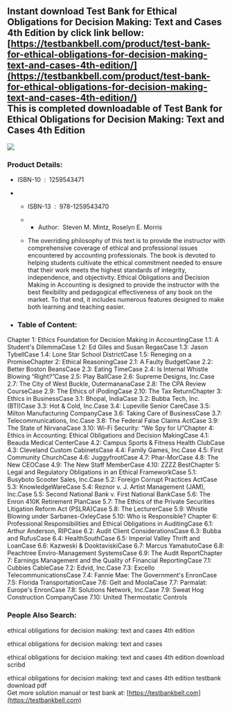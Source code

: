 Instant download **Test Bank for Ethical Obligations for Decision Making: Text and Cases 4th Edition** by click link bellow:  
[https://testbankbell.com/product/test-bank-for-ethical-obligations-for-decision-making-text-and-cases-4th-edition/](https://testbankbell.com/product/test-bank-for-ethical-obligations-for-decision-making-text-and-cases-4th-edition/)  
This is completed downloadable of Test Bank for Ethical Obligations for Decision Making: Text and Cases 4th Edition
-------------------------------------------------------------------------------------------------------------------


![](https://testbankbell.com/wp-content/uploads/2023/05/1259543471-5.jpg)
### Product Details:


* ISBN-10 ‏ : ‎ 1259543471
* * ISBN-13 ‏ : ‎ 978-1259543470
  * * Author:  Steven M. Mintz, Roselyn E. Morris
   
  * The overriding philosophy of this text is to provide the instructor with comprehensive coverage of ethical and professional issues encountered by accounting professionals. The book is devoted to helping students cultivate the ethical commitment needed to ensure that their work meets the highest standards of integrity, independence, and objectivity. Ethical Obligations and Decision Making in Accounting is designed to provide the instructor with the best flexibility and pedagogical effectiveness of any book on the market. To that end, it includes numerous features designed to make both learning and teaching easier.
 
* ### Table of Content:




Chapter 1: Ethics Foundation for Decision Making in AccountingCase 1.1: A Student's DilemmaCase 1.2: Ed Giles and Susan RegasCase 1.3: Jason TybellCase 1.4: Lone Star School DistrictCase 1.5: Reneging on a PromiseChapter 2: Ethical ReasoningCase 2.1: A Faulty BudgetCase 2.2: Better Boston BeansCase 2.3: Eating TimeCase 2.4: Is Internal Whistle Blowing “Right?”Case 2.5: Play BallCase 2.6: Supreme Designs, Inc.Case 2.7: The City of West Buckle, OutermananaCase 2.8: The CPA Review CourseCase 2.9: The Ethics of iPodingCase 2.10: The Tax ReturnChapter 3: Ethics in BusinessCase 3.1: Bhopal, IndiaCase 3.2: Bubba Tech, Inc. (BTI)Case 3.3: Hot & Cold, Inc.Case 3.4: Lupeville Senior CareCase 3.5: Milton Manufacturing CompanyCase 3.6: Taking Care of BusinessCase 3.7: Telecommunications, Inc.Case 3.8: The Federal False Claims ActCase 3.9: The State of NirvanaCase 3.10: Wi-Fi Security: “We Spy for U”Chapter 4: Ethics in Accounting: Ethical Obligations and Decision MakingCase 4.1: Beauda Medical CenterCase 4.2: Campus Sports & Fitness Health ClubCase 4.3: Cleveland Custom CabinetsCase 4.4: Family Games, Inc.Case 4.5: First Community ChurchCase 4.6: JuggyfrootCase 4.7: Phar-MorCase 4.8: The New CEOCase 4.9: The New Staff MemberCase 4.10: ZZZZ BestChapter 5: Legal and Regulatory Obligations in an Ethical FrameworkCase 5.1: Busyboto Scooter Sales, Inc.Case 5.2: Foreign Corrupt Practices ActCase 5.3: KnowledgeWareCase 5.4: Reznor v. J. Artist Management (JAM), Inc.Case 5.5: Second National Bank v. First National BankCase 5.6: The Enron 410K Retirement PlanCase 5.7: The Ethics of the Private Securities Litigation Reform Act (PSLRA)Case 5.8: The LecturerCase 5.9: Whistle Blowing under Sarbanes-OxleyCase 5.10: Who is Responsible? Chapter 6: Professional Responsibilities and Ethical Obligations in AuditingCase 6.1: Arthur Anderson, RIPCase 6.2: Audit Client ConsiderationsCase 6.3: Bubba and RufusCase 6.4: HealthSouthCase 6.5: Imperial Valley Thrift and LoanCase 6.6: Kazweski & DooktaviskiCase 6.7: Marcus YamabutoCase 6.8: Peachtree Enviro-Management SystemsCase 6.9: The Audit ReportChapter 7: Earnings Management and the Quality of Financial ReportingCase 7.1: Cubbies CableCase 7.2: Edvid, Inc.Case 7.3: Excello TelecommunicationsCase 7.4: Fannie Mae: The Government's EnronCase 7.5: Florida TransportationCase 7.6: Gelt and MoolaCase 7.7: Parmalat: Europe's EnronCase 7.8: Solutions Network, Inc.Case 7.9: Sweat Hog Construction CompanyCase 7.10: United Thermostatic Controls




 ### People Also Search:


 ethical obligations for decision making: text and cases 4th edition

 ethical obligations for decision making: text and cases

 ethical obligations for decision making: text and cases 4th edition download scribd

 ethical obligations for decision making: text and cases 4th edition testbank download pdf  
  Get more solution manual or test bank at: [https://testbankbell.com](https://testbankbell.com)
